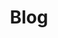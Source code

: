 ---
title: Blog
search_hidden: true
header:
    background: "linear-gradient(135deg, rgba(102,51,153,.9), rgba(102,51,153,0) 70%), linear-gradient(235deg, rgba(72,61,139,.8), rgba(72,61,139,0) 65%), linear-gradient(315deg, rgba(25,25,112,.85), rgba(25,25,112,0) 75%);"
---